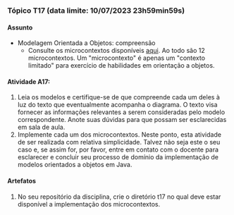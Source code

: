 ### Tópico T17 (data limite: **10/07/2023 23h59min59s**)

#### Assunto

- Modelagem Orientada a Objetos: compreensão
  - Consulte os microcontextos disponíveis [aqui](../modelos/modelos-05.md). Ao todo são 12 microcontextos. Um "microcontexto" é apenas um "contexto limitado" para exercício de habilidades em orientação a objetos. 
  
#### Atividade A17:

1. Leia os modelos e certifique-se de que compreende cada um deles à luz do
   texto que eventualmente acompanha o diagrama. O texto visa fornecer as informações relevantes a serem consideradas pelo modelo correspondente. Anote suas dúvidas para que possam ser esclarecidas em sala de aula.
1. Implemente cada um dos microcontextos. Neste ponto, esta atividade de ser realizada com relativa simplicidade. Talvez não seja este o seu caso e, se assim for, por favor, entre em contato com o docente para esclarecer e concluir seu processo de domínio da implementação de modelos orientados a objetos em Java.
 

#### Artefatos

1. No seu repositório da disciplina, crie o diretório t17 no qual deve estar disponível a implementação dos microcontextos.

